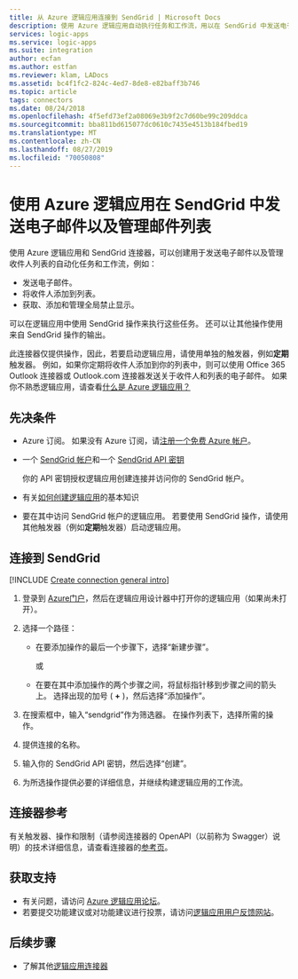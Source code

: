 ```yaml
---
title: 从 Azure 逻辑应用连接到 SendGrid | Microsoft Docs
description: 使用 Azure 逻辑应用自动执行任务和工作流，用以在 SendGrid 中发送电子邮件以及管理邮件列表
services: logic-apps
ms.service: logic-apps
ms.suite: integration
author: ecfan
ms.author: estfan
ms.reviewer: klam, LADocs
ms.assetid: bc4f1fc2-824c-4ed7-8de8-e82baff3b746
ms.topic: article
tags: connectors
ms.date: 08/24/2018
ms.openlocfilehash: 4f5efd73ef2a08069e3b9f2c7d60be99c209ddca
ms.sourcegitcommit: bba811bd615077dc0610c7435e4513b184fbed19
ms.translationtype: MT
ms.contentlocale: zh-CN
ms.lasthandoff: 08/27/2019
ms.locfileid: "70050808"
---
```

# <a name="send-emails-and-manage-mailing-lists-in-sendgrid-by-using-azure-logic-apps"></a>使用 Azure 逻辑应用在 SendGrid 中发送电子邮件以及管理邮件列表

使用 Azure 逻辑应用和 SendGrid 连接器，可以创建用于发送电子邮件以及管理收件人列表的自动化任务和工作流，例如：

* 发送电子邮件。
* 将收件人添加到列表。
* 获取、添加和管理全局禁止显示。

可以在逻辑应用中使用 SendGrid 操作来执行这些任务。 还可以让其他操作使用来自 SendGrid 操作的输出。 

此连接器仅提供操作，因此，若要启动逻辑应用，请使用单独的触发器，例如**定期**触发器。 例如，如果你定期将收件人添加到你的列表中，则可以使用 Office 365 Outlook 连接器或 Outlook.com 连接器发送关于收件人和列表的电子邮件。
如果你不熟悉逻辑应用，请查看[什么是 Azure 逻辑应用？](../logic-apps/logic-apps-overview.md)

## <a name="prerequisites"></a>先决条件

* Azure 订阅。 如果没有 Azure 订阅，请[注册一个免费 Azure 帐户](https://azure.microsoft.com/free/)。 

* 一个 [SendGrid 帐户](https://www.sendgrid.com/)和一个 [SendGrid API 密钥](https://sendgrid.com/docs/ui/account-and-settings/api-keys/)

   你的 API 密钥授权逻辑应用创建连接并访问你的 SendGrid 帐户。

* 有关[如何创建逻辑应用](../logic-apps/quickstart-create-first-logic-app-workflow.md)的基本知识

* 要在其中访问 SendGrid 帐户的逻辑应用。 若要使用 SendGrid 操作，请使用其他触发器（例如**定期**触发器）启动逻辑应用。

## <a name="connect-to-sendgrid"></a>连接到 SendGrid

[!INCLUDE [Create connection general intro](../../includes/connectors-create-connection-general-intro.md)]

1. 登录到 [Azure门户](https://portal.azure.com)，然后在逻辑应用设计器中打开你的逻辑应用（如果尚未打开）。

1. 选择一个路径： 

   * 在要添加操作的最后一个步骤下，选择“新建步骤”。 

     或

   * 在要在其中添加操作的两个步骤之间，将鼠标指针移到步骤之间的箭头上。 
   选择出现的加号 ( **+** )，然后选择“添加操作”。

1. 在搜索框中，输入“sendgrid”作为筛选器。 在操作列表下，选择所需的操作。

1. 提供连接的名称。 

1. 输入你的 SendGrid API 密钥，然后选择“创建”。

1. 为所选操作提供必要的详细信息，并继续构建逻辑应用的工作流。

## <a name="connector-reference"></a>连接器参考

有关触发器、操作和限制（请参阅连接器的 OpenAPI（以前称为 Swagger）说明）的技术详细信息，请查看连接器的[参考页](/connectors/sendgrid/)。

## <a name="get-support"></a>获取支持

* 有关问题，请访问 [Azure 逻辑应用论坛](https://social.msdn.microsoft.com/Forums/en-US/home?forum=azurelogicapps)。
* 若要提交功能建议或对功能建议进行投票，请访问[逻辑应用用户反馈网站](https://aka.ms/logicapps-wish)。

## <a name="next-steps"></a>后续步骤

* 了解其他[逻辑应用连接器](../connectors/apis-list.md)
